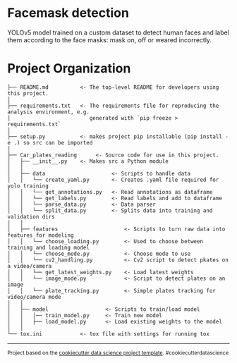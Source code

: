 Facemask detection
==============================

YOLOv5 model trained on a custom dataset to detect human faces and label them according to the face masks: mask on, off or weared incorrectly.

Project Organization
==============================

   
    ├── README.md          <- The top-level README for developers using this project.
    │
    ├── requirements.txt   <- The requirements file for reproducing the analysis environment, e.g.
    │                         generated with `pip freeze > requirements.txt`
    │
    ├── setup.py           <- makes project pip installable (pip install -e .) so src can be imported
    │
    ├── Car_plates_reading      <- Source code for use in this project.
    │   ├── __init__.py    <- Makes src a Python module
    │   │
    │   ├── data                     <- Scripts to handle data
    │   │   └── create_yaml.py       <- Creates .yaml file required for yolo training 
    │   │   └── get_annotations.py   <- Read annotations as dataframe
    │   │   └── get_labels.py        <- Read labels and add to dataframe
    │   │   └── parse_data.py        <- Data parser
    │   │   └── split_data.py        <- Splits data into training and validation dirs
    │   │
    │   ├── features                     <- Scripts to turn raw data into features for modeling
    │   │   └── choose_loading.py        <- Used to choose between training and loading model
    │   │   └── choose_mode.py           <- Choose mode to use
    │   │   └── cv2_handling.py          <- Cv2 script to detect pkates on a video/camera
    │   │   └── get_latest_weights.py    <- Load latest weights
    │   │   └── image_mode.py            <- Script to detect plates on an image
    │   │   └── plate_tracking.py        <- Simple plates tracking for video/camera mode
    │   │
    │   ├── model                  <- Scripts to train/load model
    │   │   │── train_model.py     <- Train new model               
    │   │   ├── load_model.py      <- Load existing weights to the model
    │   │
    └── tox.ini            <- tox file with settings for running tox


--------

<p><small>Project based on the <a target="_blank" href="https://drivendata.github.io/cookiecutter-data-science/">cookiecutter data science project template</a>. #cookiecutterdatascience</small></p>
